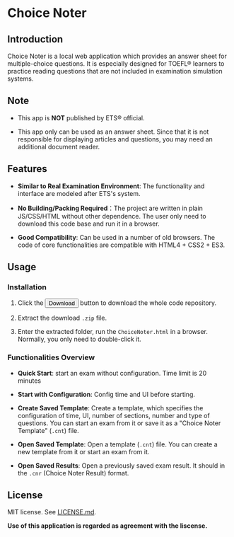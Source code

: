 # Choice Noter

## Introduction

Choice Noter is a local web application which provides an  answer sheet for multiple-choice questions. It is especially designed for TOEFL&reg; learners to practice reading questions that are not included in examination simulation systems.

## Note

+ This app is **NOT** published by ETS&reg; official.

+ This app only can be used as an answer sheet. Since that it is not responsible for displaying articles and questions, you may need an additional document reader. 

## Features

+ **Similar to Real Examination Environment**: The functionality and interface are modeled after ETS's system.

+ **No Building/Packing Required**：The project are written in plain JS/CSS/HTML without other dependence. The user only need to download this code base and run it in a browser.

+ **Good Compatibility**:  Can be used in a number of old browsers. The code of core functionalities are compatible with HTML4 + CSS2 + ES3.

## Usage

### Installation

1. Click the <button>Download</button> button to download the whole code repository.

2. Extract the download `.zip` file.

3. Enter the extracted folder, run the `ChoiceNoter.html` in a browser. Normally, you only need to double-click it.

### Functionalities Overview

+ **Quick Start**: start an exam without configuration. Time limit is 20 minutes

+ **Start with Configuration**: Config time and UI before starting.

+ **Create Saved Template**: Create a template, which specifies the configuration of time, UI, number of sections, number and type of questions. You can start an exam from it or save it as a "Choice Noter Template" (`.cnt`) file.

+ **Open Saved Template**: Open a template (`.cnt`) file. You can create a new template from it or start an exam from it.

+ **Open Saved Results**: Open a previously saved exam result. It should in the `.cnr` (Choice Noter Result) format. 


## License

MIT license. See [LICENSE.md](LICENSE.md).

**Use of this application is regarded as agreement with the liscense.**